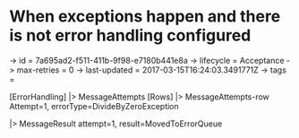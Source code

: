 # When exceptions happen and there is not error handling configured

-> id = 7a695ad2-f511-411b-9f98-e7180b441e8a
-> lifecycle = Acceptance
-> max-retries = 0
-> last-updated = 2017-03-15T16:24:03.3491771Z
-> tags = 

[ErrorHandling]
|> MessageAttempts
    [Rows]
    |> MessageAttempts-row Attempt=1, errorType=DivideByZeroException

|> MessageResult attempt=1, result=MovedToErrorQueue
~~~
